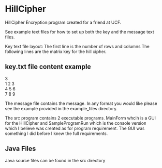 HillCipher
==========

HillCipher Encryption program created for a friend at UCF. 

See example text files for how to set up both the key and the message text files.

Key text file layout: The first line is the number of rows and columns
The following lines are the matrix key for the hill cipher. 

key.txt file content example
------------------------------------------------
3<br />
1 2 3<br />
4 5 6<br />
7 8 9<br />

The message file contains the message. In any format you would like please see the example provided in the example_files directory.

The src program contains 2 executable programs. MainForm whcih is a GUI for the HillCipher and SampleProgramRun which is the console version which I believe was created as for program requirement. The GUI was something I did before I knew the full requirements.

Java Files
------------
Java source files can be found in the src directory